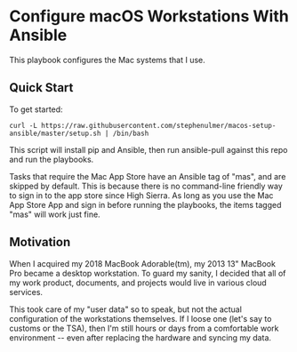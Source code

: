 # Configure macOS Workstations With Ansible

This playbook configures the Mac systems that I use.

## Quick Start

To get started:

```
curl -L https://raw.githubusercontent.com/stephenulmer/macos-setup-ansible/master/setup.sh | /bin/bash
```

This script will install pip and Ansible, then run ansible-pull against this repo and run the playbooks.

Tasks that require the Mac App Store have an Ansible tag of "mas", and are skipped by default. This is because there is no command-line friendly way to sign in to the app store since High Sierra. As long as you use the Mac App Store App and sign in before running the playbooks, the items tagged "mas" will work just fine.

## Motivation

When I acquired my 2018 MacBook Adorable(tm), my 2013 13" MacBook Pro became a desktop workstation. To guard my sanity, I decided that all of my work product, documents, and projects would live in various cloud services.

This took care of my "user data" so to speak, but not the actual configuration of the workstations themselves. If I loose one (let's say to customs or the TSA), then I'm still hours or days from a comfortable work environment -- even after replacing the hardware and syncing my data.

